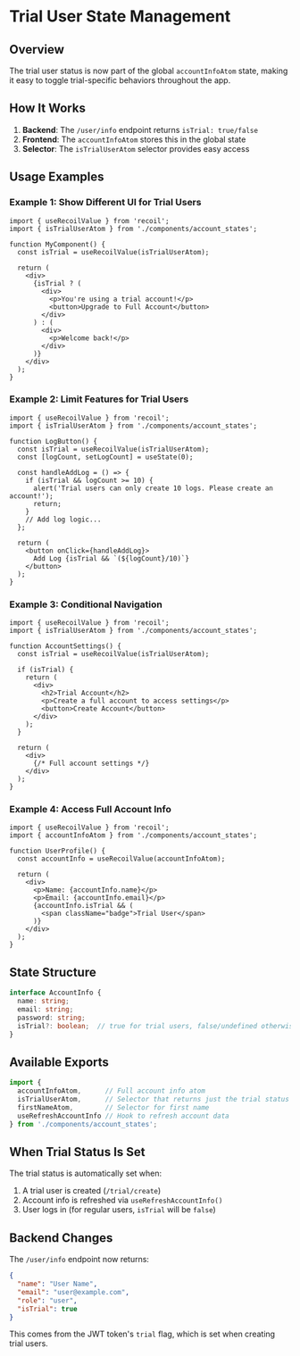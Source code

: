 # Trial User State Management

## Overview

The trial user status is now part of the global `accountInfoAtom` state, making it easy to toggle trial-specific behaviors throughout the app.

## How It Works

1. **Backend**: The `/user/info` endpoint returns `isTrial: true/false`
2. **Frontend**: The `accountInfoAtom` stores this in the global state
3. **Selector**: The `isTrialUserAtom` selector provides easy access

## Usage Examples

### Example 1: Show Different UI for Trial Users

```tsx
import { useRecoilValue } from 'recoil';
import { isTrialUserAtom } from './components/account_states';

function MyComponent() {
  const isTrial = useRecoilValue(isTrialUserAtom);

  return (
    <div>
      {isTrial ? (
        <div>
          <p>You're using a trial account!</p>
          <button>Upgrade to Full Account</button>
        </div>
      ) : (
        <div>
          <p>Welcome back!</p>
        </div>
      )}
    </div>
  );
}
```

### Example 2: Limit Features for Trial Users

```tsx
import { useRecoilValue } from 'recoil';
import { isTrialUserAtom } from './components/account_states';

function LogButton() {
  const isTrial = useRecoilValue(isTrialUserAtom);
  const [logCount, setLogCount] = useState(0);

  const handleAddLog = () => {
    if (isTrial && logCount >= 10) {
      alert('Trial users can only create 10 logs. Please create an account!');
      return;
    }
    // Add log logic...
  };

  return (
    <button onClick={handleAddLog}>
      Add Log {isTrial && `(${logCount}/10)`}
    </button>
  );
}
```

### Example 3: Conditional Navigation

```tsx
import { useRecoilValue } from 'recoil';
import { isTrialUserAtom } from './components/account_states';

function AccountSettings() {
  const isTrial = useRecoilValue(isTrialUserAtom);

  if (isTrial) {
    return (
      <div>
        <h2>Trial Account</h2>
        <p>Create a full account to access settings</p>
        <button>Create Account</button>
      </div>
    );
  }

  return (
    <div>
      {/* Full account settings */}
    </div>
  );
}
```

### Example 4: Access Full Account Info

```tsx
import { useRecoilValue } from 'recoil';
import { accountInfoAtom } from './components/account_states';

function UserProfile() {
  const accountInfo = useRecoilValue(accountInfoAtom);

  return (
    <div>
      <p>Name: {accountInfo.name}</p>
      <p>Email: {accountInfo.email}</p>
      {accountInfo.isTrial && (
        <span className="badge">Trial User</span>
      )}
    </div>
  );
}
```

## State Structure

```typescript
interface AccountInfo {
  name: string;
  email: string;
  password: string;
  isTrial?: boolean;  // true for trial users, false/undefined otherwise
}
```

## Available Exports

```typescript
import {
  accountInfoAtom,      // Full account info atom
  isTrialUserAtom,      // Selector that returns just the trial status
  firstNameAtom,        // Selector for first name
  useRefreshAccountInfo // Hook to refresh account data
} from './components/account_states';
```

## When Trial Status Is Set

The trial status is automatically set when:
1. A trial user is created (`/trial/create`)
2. Account info is refreshed via `useRefreshAccountInfo()`
3. User logs in (for regular users, `isTrial` will be `false`)

## Backend Changes

The `/user/info` endpoint now returns:
```json
{
  "name": "User Name",
  "email": "user@example.com",
  "role": "user",
  "isTrial": true
}
```

This comes from the JWT token's `trial` flag, which is set when creating trial users.
